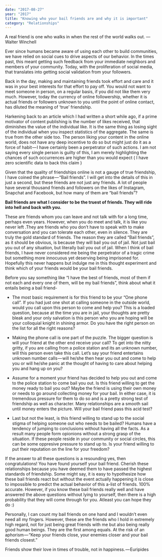 ```yaml
---
date: "2017-08-27"
year: "2017"
title: "Knowing who your bail friends are and why it is important"
category: "Relationships"
---
```


A real friend is one who walks in when the rest of the world walks out.
— Walter Winchell

Ever since humans became aware of using each other to build communities, we have relied on social cues to drive aspects of our behavior. In the times past, this meant getting such feedback from your immediate neighbors and members of your community. Today, with the proliferation of social media, that translates into getting social validation from your followers.

Back in the day, making and maintaining friends took effort and care and it was in your best interests for that effort to pay off. You would not want to meet someone in person, on a regular basis, if you did not like them very much. However, today the currency of online followership, whether it is actual friends or followers unknown to you until the point of online contact, has diluted the meaning of ‘true’ friendship.

Harkening back to an article which I had written a short while ago, if a prime motivator of content publishing is the number of likes received, that diminishes the value of the individual like. It is the same thing as losing sight of the individual when you inspect statistics of the aggregate. The same is true from the other side too. The person liking your content in the online world, does not have any deep incentive to do so but might just do it as a force of habit — I have certainly been a perpetrator of such actions. I am not saying every single person is guilty of this, I am merely highlighting the chances of such occurrences are higher than you would expect ( I have zero scientific data to back this claim )

Given that the quality of friendships online is not a gauge of true friendship, I have coined the phrase — “Bail friends”. I will get into the details of this in just a second, but these friends are not just any friends. A lot of people have several thousand friends and followers on the likes of Instagram, Snapchat and Facebook, but how many of them are “bail friends”?

**Bail friends are what I consider to be the truest of friends. They will ride into hell and back with you.**

These are friends whom you can leave and not talk with for a long time, perhaps even years. However, when you do meet and talk, it is like you never left .They are friends who you don’t have to speak with to make conversation and you can tolerate each other, even in silence. They are truly the gold standard of friends. The reason they are called “Bail friends”, as it should be obvious, is because they will bail you out of jail. Not just bail you out of any situation, but literally bail you out of jail. When I think of bail friends, I have never considered me being the perpetrator of a tragic crime but something more innocuous yet deserving being imprisoned for. Hopefully this never happens but indulge me in this thought experiment and think which of your friends would be your bail friends.

Before you say something like “I have the best of friends, most of them if not each and every one of them, will be my bail friends”, think about what it entails being a bail friend-
- The most basic requirement is for this friend to be your “One phone call”. If you had just one shot at calling someone in the outside world, would you call upon this person to come and help you? This is a loaded question, because at the time you are in jail, your thoughts are pretty bleak and your only salvation is this person who you are hoping will be your colloquial knight in shining armor. Do you have the right person on the list for all the right reasons?

- Making the phone call is one part of the puzzle. The bigger question is will your friend at the other end receive your call? To get into the nitty gritty, if you are calling from a police station and its an unknown number, will this person even take this call. Let’s say your friend entertains unknown number calls — will he/she then hear you out and come to help you or will he/she panic at the thought of having to care about helping you and hang up on you?

- Assume for a moment your friend has decided to help you out and come to the police station to come bail you out. Is this friend willing to get the money ready to bail you out? Maybe the friend is using their own money or needs to go around collecting money for your bail. In either case, it is tremendous pressure for them to do so and is a pretty strong test of friendship as well as character. Many relationships are a smooth sail until money enters the picture. Will your bail friend pass this acid test?

- Last but not the least, is this friend willing to stand up to the social stigma of helping someone out who needs to be bailed? Humans have a tendency of jumping to conclusions without having all the facts. As a result many people form opionions without a strong grasp of the situation. If these people reside in your community or social circles, this can be some oppresive pressure to stand up to. Is your friend willing to put their reputation on the line for your freedom?

If the answer to all these questions is a resounding yes, then congratulations! You have found yourself your bail friend. Cherish these relationships because you have deemed them to have passed the highest standards of friendship. Some might say, it is easy to hypothesize how these bail friends react but without the event actually happening it is close to impossible to predict the actual behavior of this a-list of friends. 100% accurate. However, if you know these bail friends really well and have answered the above questions without lying to yourself, then there is a high probability that they will come through for you. Atleast you can hope they do :)

Personally, I can count my bail friends on one hand and I wouldn’t even need all my fingers. However, these are the friends who I hold in extremely high regard, not for just being great friends with me but also being really good human beings. They are the first among equals. At the risk of an aphorism — “Keep your friends close, your enemies closer and your bail friends closest.”

Friends show their love in times of trouble, not in happiness. — Euripides

